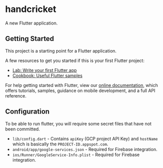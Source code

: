 # handcricket

A new Flutter application.

## Getting Started

This project is a starting point for a Flutter application.

A few resources to get you started if this is your first Flutter project:

- [Lab: Write your first Flutter app](https://flutter.dev/docs/get-started/codelab)
- [Cookbook: Useful Flutter samples](https://flutter.dev/docs/cookbook)

For help getting started with Flutter, view our
[online documentation](https://flutter.dev/docs), which offers tutorials,
samples, guidance on mobile development, and a full API reference.

## Configuration

To be able to run flutter, you will require some secret files that have not been committed.

- `lib/config.dart` - Contains `apiKey` (GCP project API Key) and `hostName` which is basically
the `PROJECT-ID.appspot.com`.
- `android/app/google-services.json` - Required for Firebase integration.
- `ios/Runner/GoogleService-Info.plist` - Required for Firebase integration.
